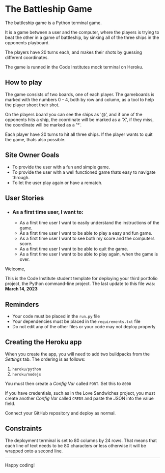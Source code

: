 # The Battleship Game

The battleship game is a Python terminal game. 

It is a game between a user and the computer, where the players is trying to beat the other in a game of battleship, by sinking all of the three ships in the opponents playboard. 

The players have 20 turns each, and makes their shots by guessing different coordinates. 

The game is runned in the Code Institutes mock terminal on Heroku.

## How to play

The game consists of two boards, one of each player. 
The gameboards is marked with the numbers 0 - 4, both by row and column, as a tool to help the player shoot their shot. 

On the players board you can see the ships as '@', and if one of the opponents hits a ship,
the coordinate will be marked as a 'X', if they miss, the coordinate will be marked as a '*'.

Each player have 20 turns to hit all three ships. 
If the player wants to quit the game, thats also possible. 

## Site Owner Goals 

- To provide the user with a fun and simple game. 
- To provide the user with a well functioned game thats easy to navigate through.
- To let the user play again or have a rematch.

## User Stories

- ### As a first time user, I want to:

  - As a first time user I want to easily understand the instructions of the game.
  - As a first time user I want to be able to play a easy and fun game.
  - As a first time user I want to see both my score and the computers score. 
  - As a first time user I want to be able to quit the game.
  - As a first time user I want to be able to play again, when the game is over. 



Welcome,

This is the Code Institute student template for deploying your third portfolio project, the Python command-line project. The last update to this file was: **March 14, 2023**

## Reminders

- Your code must be placed in the `run.py` file
- Your dependencies must be placed in the `requirements.txt` file
- Do not edit any of the other files or your code may not deploy properly

## Creating the Heroku app

When you create the app, you will need to add two buildpacks from the _Settings_ tab. The ordering is as follows:

1. `heroku/python`
2. `heroku/nodejs`

You must then create a _Config Var_ called `PORT`. Set this to `8000`

If you have credentials, such as in the Love Sandwiches project, you must create another _Config Var_ called `CREDS` and paste the JSON into the value field.

Connect your GitHub repository and deploy as normal.

## Constraints

The deployment terminal is set to 80 columns by 24 rows. That means that each line of text needs to be 80 characters or less otherwise it will be wrapped onto a second line.

---

Happy coding!
